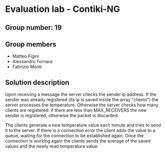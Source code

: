 # Evaluation lab - Contiki-NG

## Group number: 19

## Group members

- Matteo Figini
- Alessandro Fornara
- Fabrizio Monti

## Solution description
Upon receiving a message the server checks the sender ip address. If the sender was already registered (its ip is saved inside the array "clients") the server processes the temperature. Otherwise the server checks how many clients are registered: if there are less than MAX_RECEIVERS the new sender is registered, otherwise the packet is discarded.

The clients generate a new temperature value each minute and tries to send it to the server. If there is a connection error the client adds the value to a queue, waiting for the connection to be established again. Once the connection is working again the clients sends the average of the saved values and the newly read temperature value.
